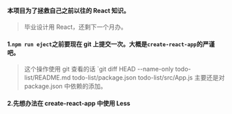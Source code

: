 #### 本项目为了拯救自己之前以往的 React 知识。
> 毕业设计用 React，还剩下一个月办。

#### 1.`npm run eject`之前要现在 git 上提交一次。大概是`create-react-app`的严谨吧。
> 这个操作使用 git 查看的话 `git diff HEAD --name-only
todo-list/README.md
todo-list/package.json
todo-list/src/App.js
主要还是对 package.json 中依赖的添加。

#### 2.先想办法在 create-react-app 中使用 Less